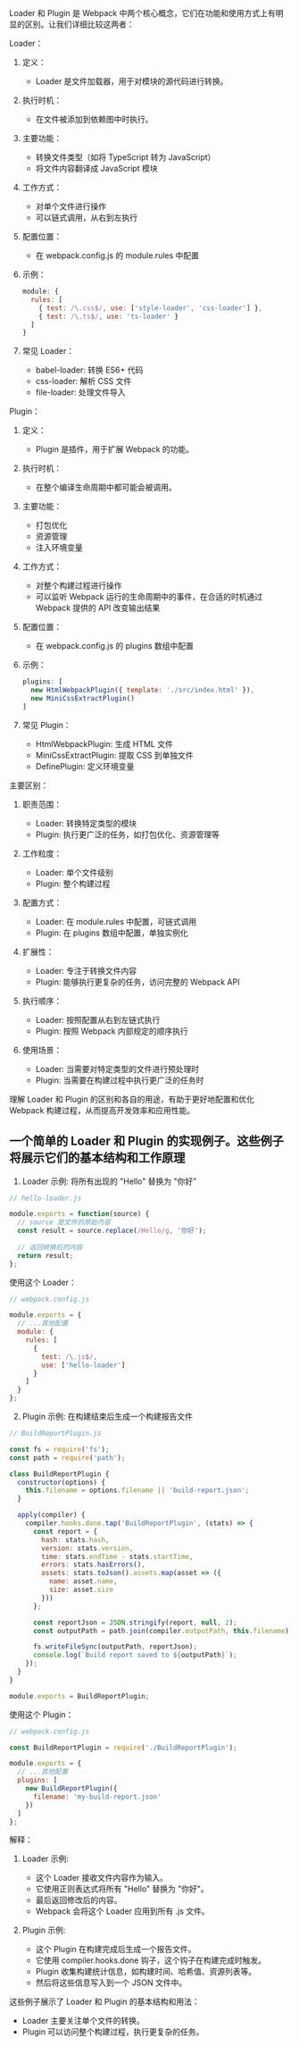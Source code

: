 Loader 和 Plugin 是 Webpack 中两个核心概念，它们在功能和使用方式上有明显的区别。让我们详细比较这两者：

Loader：

1. 定义：
   - Loader 是文件加载器，用于对模块的源代码进行转换。

2. 执行时机：
   - 在文件被添加到依赖图中时执行。

3. 主要功能：
   - 转换文件类型（如将 TypeScript 转为 JavaScript）
   - 将文件内容翻译成 JavaScript 模块

4. 工作方式：
   - 对单个文件进行操作
   - 可以链式调用，从右到左执行

5. 配置位置：
   - 在 webpack.config.js 的 module.rules 中配置

6. 示例：

   ```javascript
   module: {
     rules: [
       { test: /\.css$/, use: ['style-loader', 'css-loader'] },
       { test: /\.ts$/, use: 'ts-loader' }
     ]
   }
   ```

7. 常见 Loader：
   - babel-loader: 转换 ES6+ 代码
   - css-loader: 解析 CSS 文件
   - file-loader: 处理文件导入

Plugin：

1. 定义：
   - Plugin 是插件，用于扩展 Webpack 的功能。

2. 执行时机：
   - 在整个编译生命周期中都可能会被调用。

3. 主要功能：
   - 打包优化
   - 资源管理
   - 注入环境变量

4. 工作方式：
   - 对整个构建过程进行操作
   - 可以监听 Webpack 运行的生命周期中的事件，在合适的时机通过 Webpack 提供的 API 改变输出结果

5. 配置位置：
   - 在 webpack.config.js 的 plugins 数组中配置

6. 示例：

   ```javascript
   plugins: [
     new HtmlWebpackPlugin({ template: './src/index.html' }),
     new MiniCssExtractPlugin()
   ]
   ```

7. 常见 Plugin：
   - HtmlWebpackPlugin: 生成 HTML 文件
   - MiniCssExtractPlugin: 提取 CSS 到单独文件
   - DefinePlugin: 定义环境变量

主要区别：

1. 职责范围：
   - Loader: 转换特定类型的模块
   - Plugin: 执行更广泛的任务，如打包优化、资源管理等

2. 工作粒度：
   - Loader: 单个文件级别
   - Plugin: 整个构建过程

3. 配置方式：
   - Loader: 在 module.rules 中配置，可链式调用
   - Plugin: 在 plugins 数组中配置，单独实例化

4. 扩展性：
   - Loader: 专注于转换文件内容
   - Plugin: 能够执行更复杂的任务，访问完整的 Webpack API

5. 执行顺序：
   - Loader: 按照配置从右到左链式执行
   - Plugin: 按照 Webpack 内部规定的顺序执行

6. 使用场景：
   - Loader: 当需要对特定类型的文件进行预处理时
   - Plugin: 当需要在构建过程中执行更广泛的任务时

理解 Loader 和 Plugin 的区别和各自的用途，有助于更好地配置和优化 Webpack 构建过程，从而提高开发效率和应用性能。

## 一个简单的 Loader 和 Plugin 的实现例子。这些例子将展示它们的基本结构和工作原理

1. Loader 示例: 将所有出现的 "Hello" 替换为 "你好"

```javascript
// hello-loader.js

module.exports = function(source) {
  // source 是文件的原始内容
  const result = source.replace(/Hello/g, '你好');
  
  // 返回转换后的内容
  return result;
};
```

使用这个 Loader：

```javascript
// webpack.config.js

module.exports = {
  // ...其他配置
  module: {
    rules: [
      {
        test: /\.js$/,
        use: ['hello-loader']
      }
    ]
  }
};
```

2. Plugin 示例: 在构建结束后生成一个构建报告文件

```javascript
// BuildReportPlugin.js

const fs = require('fs');
const path = require('path');

class BuildReportPlugin {
  constructor(options) {
    this.filename = options.filename || 'build-report.json';
  }

  apply(compiler) {
    compiler.hooks.done.tap('BuildReportPlugin', (stats) => {
      const report = {
        hash: stats.hash,
        version: stats.version,
        time: stats.endTime - stats.startTime,
        errors: stats.hasErrors(),
        assets: stats.toJson().assets.map(asset => ({
          name: asset.name,
          size: asset.size
        }))
      };

      const reportJson = JSON.stringify(report, null, 2);
      const outputPath = path.join(compiler.outputPath, this.filename);

      fs.writeFileSync(outputPath, reportJson);
      console.log(`Build report saved to ${outputPath}`);
    });
  }
}

module.exports = BuildReportPlugin;
```

使用这个 Plugin：

```javascript
// webpack.config.js

const BuildReportPlugin = require('./BuildReportPlugin');

module.exports = {
  // ...其他配置
  plugins: [
    new BuildReportPlugin({
      filename: 'my-build-report.json'
    })
  ]
};
```

解释：

1. Loader 示例:
   - 这个 Loader 接收文件内容作为输入。
   - 它使用正则表达式将所有 "Hello" 替换为 "你好"。
   - 最后返回修改后的内容。
   - Webpack 会将这个 Loader 应用到所有 .js 文件。

2. Plugin 示例:
   - 这个 Plugin 在构建完成后生成一个报告文件。
   - 它使用 compiler.hooks.done 钩子，这个钩子在构建完成时触发。
   - Plugin 收集构建统计信息，如构建时间、哈希值、资源列表等。
   - 然后将这些信息写入到一个 JSON 文件中。

这些例子展示了 Loader 和 Plugin 的基本结构和用法：

- Loader 主要关注单个文件的转换。
- Plugin 可以访问整个构建过程，执行更复杂的任务。
